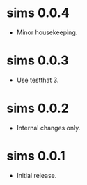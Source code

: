 <!-- NEWS.md is maintained by https://fledge.cynkra.com, contributors should not edit this file -->

# sims 0.0.4

- Minor housekeeping.

# sims 0.0.3

- Use testthat 3.


# sims 0.0.2

- Internal changes only.


# sims 0.0.1

- Initial release.

